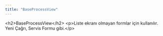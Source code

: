 ```yaml
---
title: "BaseProcessView"
---
```


&lt;h2&gt;BaseProcessView&lt;/h2&gt;
&lt;p&gt;Liste ekranı olmayan formlar için kullanılır. Yeni Çağrı, Servis Formu gibi.&lt;/p&gt;

